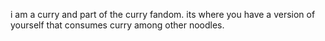 i am a curry and part of the curry fandom. its where you have a version of yourself that consumes curry among other noodles.
